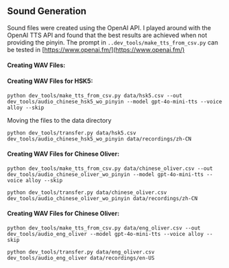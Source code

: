 ## Sound Generation


Sound files were created using the OpenAI API.
I played around with the OpenAI TTS API and found that the best results are achieved when not providing the pinyin. 
The prompt in `..dev_tools/make_tts_from_csv.py` can be tested in [https://www.openai.fm/](https://www.openai.fm/)

#### Creating WAV Files:

#### Creating WAV Files for HSK5:
```
python dev_tools/make_tts_from_csv.py data/hsk5.csv --out dev_tools/audio_chinese_hsk5_wo_pinyin --model gpt-4o-mini-tts --voice alloy --skip
```
Moving the files to the data directory

```
python dev_tools/transfer.py data/hsk5.csv dev_tools/audio_chinese_hsk5_wo_pinyin data/recordings/zh-CN
```

#### Creating WAV Files for Chinese Oliver:
```
python dev_tools/make_tts_from_csv.py data/chinese_oliver.csv --out dev_tools/audio_chinese_oliver_wo_pinyin --model gpt-4o-mini-tts --voice alloy --skip
```
```
python dev_tools/transfer.py data/chinese_oliver.csv dev_tools/audio_chinese_oliver_wo_pinyin data/recordings/zh-CN
```

#### Creating WAV Files for Chinese Oliver:
```
python dev_tools/make_tts_from_csv.py data/eng_oliver.csv --out dev_tools/audio_eng_oliver --model gpt-4o-mini-tts --voice alloy --skip
```
```
python dev_tools/transfer.py data/eng_oliver.csv  dev_tools/audio_eng_oliver data/recordings/en-US
```

